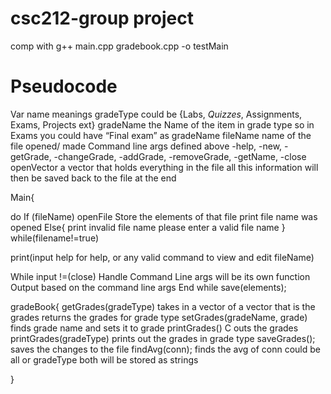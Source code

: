 # csc212-group project
comp with
g++ main.cpp gradebook.cpp -o testMain

# Pseudocode
Var name meanings 
gradeType could be {Labs, *Quizzes*, Assignments, Exams, Projects ext}
gradeName the Name of the item in grade type so in Exams you could have “Final exam” as gradeName
fileName name of the file opened/ made
Command line args defined above -help, -new, -getGrade, -changeGrade,  -addGrade, -removeGrade, -getName, -close
openVector a vector that holds everything in the file all this information will then be saved back to the file at the end

Main{
	
do
If (fileName)
		openFile
		Store the elements of that file
    print file name was opened 
Else{
    print invalid file name please enter a valid file name
}
while(filename!=true)
 
	
  print(input help for help, or any valid command to view and edit fileName)
  
  
While input !=(close)
	Handle Command Line args will be its own function
	Output based on the command line args 
End while 
save(elements);

gradeBook{
getGrades(gradeType) takes in a vector of a vector that is the grades returns the grades for grade type 
	setGrades(gradeName, grade) finds grade name and sets it to grade
	printGrades() C outs the grades 
printGrades(gradeType) prints out the grades in grade type
saveGrades(); saves the changes to the file
findAvg(conn); finds the avg of conn could be all or gradeType both will be stored as strings

}

